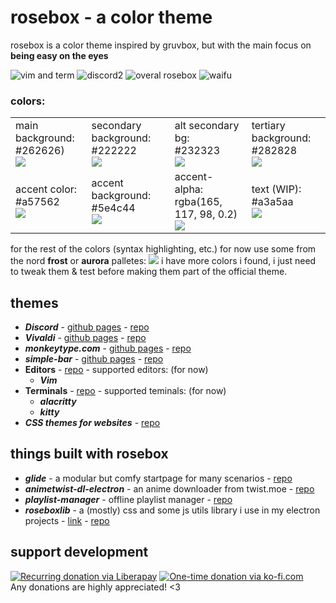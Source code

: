 # rosebox - a color theme
rosebox is a color theme inspired by gruvbox, but with the main focus on **being easy on the eyes**  

![vim and term](https://cdn.discordapp.com/attachments/803974055485112350/804283879094485032/here.png)
![discord2](https://cdn.discordapp.com/attachments/704792091955429426/920341533692133507/unknown.png)
![overal rosebox](https://cdn.discordapp.com/attachments/803974055485112350/887255898437857280/2021-09-13-121824_2560x1440_scrot.png)
![waifu](https://cdn.discordapp.com/attachments/704792091955429426/920344032322916392/main.png)
  
### colors:
<table>
    <tr>
        <td>
          main background: <br> #262626) <br>
                <img src="https://cdn.discordapp.com/attachments/704792091955429426/809763189373796372/262626.png">
        </td>
        <td>
              secondary background: <br> #222222 <br>  
            <img src="https://cdn.discordapp.com/attachments/704792091955429426/809763186546835496/222222.png">
        </td>
        <td>
            alt secondary bg: <br> #232323 <br>
            <img src="https://cdn.discordapp.com/attachments/704792091955429426/809763188019167272/232323.png" >
        </td>
        <td>
            tertiary background: <br> #282828 <br>
            <img src="https://cdn.discordapp.com/attachments/704792091955429426/809763190690152478/282828.png" >
        </td>
    </tr>
    <tr>
        <td>
             accent color: <br> #a57562 <br>
            <img src="https://cdn.discordapp.com/attachments/704792091955429426/809763193500336128/a57562.png">
        </td>
        <td>
          accent background: <br> #5e4c44 <br>
            <img src="https://cdn.discordapp.com/attachments/704792091955429426/809763185300733982/5e4c44.png" >
        </td>
        <td>
            accent-alpha: <br> rgba(165, 117, 98, 0.2) <br>
            <img src="https://cdn.discordapp.com/attachments/704792091955429426/809763194671071283/colalpha.png">
        </td>
        <td>
            text (WIP): <br> #a3a5aa <br>
            <img src="https://cdn.discordapp.com/attachments/704792091955429426/809763192074272809/a3a5aa.png" >
        </td>
    </tr>
</table>

for the rest of the colors (syntax highlighting, etc.) for now use some from the nord <strong>frost</strong> or <strong>aurora</strong> palletes:
<span style = "width: 100%">
    <img src="https://cdn.discordapp.com/attachments/704792091955429426/804293553982406696/nord.png">
i have more colors i found, i just need to tweak them & test before making them part of the official theme.

</span>

## themes
- **_Discord_** - [github pages](https://kraxen72.github.io/rosebox/discord) - [repo](https://github.com/KraXen72/rosebox/tree/master/discord)
- **_Vivaldi_** - [github pages](https://kraxen72.github.io/rosebox/vivaldi) - [repo](https://github.com/KraXen72/rosebox/tree/master/vivaldi)
- **_monkeytype.com_** - [github pages](https://kraxen72.github.io/rosebox/monkeytype) - [repo](https://github.com/KraXen72/rosebox/tree/master/monkeytype)
- **_simple-bar_** - [github pages](https://kraxen72.github.io/rosebox/simple-bar-rosebox) - [repo](https://github.com/KraXen72/rosebox/tree/master/simple-bar-rosebox)
- **Editors** - [repo](https://github.com/KraXen72/rosebox/tree/master/editors) - supported editors: (for now)
    - **_Vim_**
- **Terminals** - [repo](https://github.com/KraXen72/rosebox/tree/master/terminals) - supported teminals: (for now)
    - **_alacritty_**
    - **_kitty_**
- **_CSS themes for websites_** - [repo](https://github.com/KraXen72/rosebox/tree/master/css-themes)

  
## things built with rosebox
- **_glide_** - a modular but comfy startpage for many scenarios - [repo](https://github.com/KraXen72/glide)
- **_animetwist-dl-electron_** - an anime downloader from twist.moe - [repo](https://github.com/KraXen72/animetwist-dl-electron)  
- **_playlist-manager_** - offline playlist manager - [repo](https://github.com/KraXen72/playlist-manager)
- **_roseboxlib_** - a (mostly) css and some js utils library i use in my electron projects - [link](https://kraxen72.github.io/roseboxlib/) - [repo](https://github.com/KraXen72/roseboxlib)

## support development
[![Recurring donation via Liberapay](https://liberapay.com/assets/widgets/donate.svg)](https://liberapay.com/KraXen72)
[![One-time donation via ko-fi.com](https://ko-fi.com/img/githubbutton_sm.svg)](https://ko-fi.com/kraxen72)  
Any donations are highly appreciated! <3
